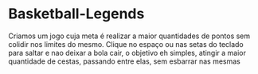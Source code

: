 # Basketball-Legends
Criamos um jogo cuja meta é realizar a maior quantidades de pontos sem colidir nos limites do mesmo. 
Clique no espaço ou nas setas do teclado para saltar e nao deixar a bola cair, o objetivo eh simples, atingir a maior quantidade de cestas, passando entre elas, sem esbarrar nas mesmas 
